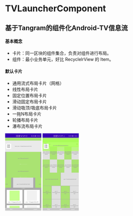 # TVLauncherComponent

## 基于Tangram的组件化Android-TV信息流

#### 基本概念

+ 卡片：同一区块的组件集合，负责对组件进行布局。
+ 组件：最小业务单元，好比 RecyclelrView 的 Item。

#### 默认卡片

* 通用流式布局卡片（网格）
* 线性布局卡片
* 固定位置布局卡片
* 滑动固定布局卡片
* 滑动吸顶/吸底布局卡片
* 一拖N布局卡片
* 轮播布局卡片
* 瀑布流布局卡片

<img src="screenshot/Screenshot_20200723_182434.jpg" alt="预览" style="zoom:25%;" /> <img src="screenshot/Screenshot_20200723_182456.jpg" alt="预览" style="zoom:25%;" />


